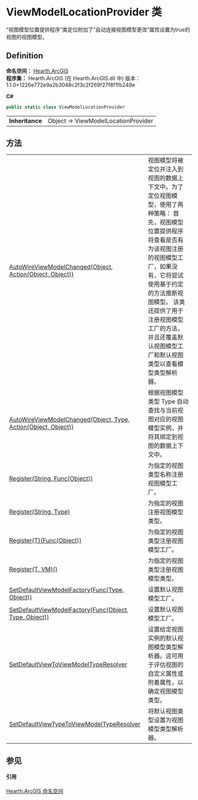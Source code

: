 # ViewModelLocationProvider 类


“视图模型位置提供程序”类定位附加了“自动连接视图模型更改”属性设置为true的视图的视图模型。



## Definition
**命名空间：** <a href="N_Hearth_ArcGIS">Hearth.ArcGIS</a>  
**程序集：** Hearth.ArcGIS (在 Hearth.ArcGIS.dll 中) 版本：1.1.0+1226e772e9a2b3048c2f3c2f269f27f8f1fb249e

**C#**
``` C#
public static class ViewModelLocationProvider
```

<table><tr><td><strong>Inheritance</strong></td><td>Object  →  ViewModelLocationProvider</td></tr>
</table>



## 方法
<table>
<tr>
<td><a href="M_Hearth_ArcGIS_ViewModelLocationProvider_AutoWireViewModelChanged">AutoWireViewModelChanged(Object, Action(Object, Object))</a></td>
<td>视图模型将被定位并注入到视图的数据上下文中。为了定位视图模型，使用了两种策略： 首先，视图模型位置提供程序将查看是否有为该视图注册的视图模型工厂，如果没有，它将尝试使用基于约定的方法推断视图模型。 该类还提供了用于注册视图模型工厂的方法，并且还覆盖默认视图模型工厂和默认视图类型以查看模型类型解析器。</td></tr>
<tr>
<td><a href="M_Hearth_ArcGIS_ViewModelLocationProvider_AutoWireViewModelChanged_1">AutoWireViewModelChanged(Object, Type, Action(Object, Object))</a></td>
<td>根据视图模型类型 Type 自动查找与当前视图对应的视图模型实例，并将其绑定到视图的数据上下文中。</td></tr>
<tr>
<td><a href="M_Hearth_ArcGIS_ViewModelLocationProvider_Register">Register(String, Func(Object))</a></td>
<td>为指定的视图类型名称注册视图模型工厂。</td></tr>
<tr>
<td><a href="M_Hearth_ArcGIS_ViewModelLocationProvider_Register_1">Register(String, Type)</a></td>
<td>为指定的视图注册视图模型类型。</td></tr>
<tr>
<td><a href="M_Hearth_ArcGIS_ViewModelLocationProvider_Register__1">Register(T)(Func(Object))</a></td>
<td>为指定的视图类型注册视图模型工厂。</td></tr>
<tr>
<td><a href="M_Hearth_ArcGIS_ViewModelLocationProvider_Register__2">Register(T, VM)()</a></td>
<td>为指定的视图类型注册视图模型类型。</td></tr>
<tr>
<td><a href="M_Hearth_ArcGIS_ViewModelLocationProvider_SetDefaultViewModelFactory">SetDefaultViewModelFactory(Func(Type, Object))</a></td>
<td>设置默认视图模型工厂。</td></tr>
<tr>
<td><a href="M_Hearth_ArcGIS_ViewModelLocationProvider_SetDefaultViewModelFactory_1">SetDefaultViewModelFactory(Func(Object, Type, Object))</a></td>
<td>设置默认视图模型工厂。</td></tr>
<tr>
<td><a href="M_Hearth_ArcGIS_ViewModelLocationProvider_SetDefaultViewToViewModelTypeResolver">SetDefaultViewToViewModelTypeResolver</a></td>
<td>设置给定视图实例的默认视图模型类型解析器。这可用于评估视图的自定义属性或附着属性，以确定视图模型类型。</td></tr>
<tr>
<td><a href="M_Hearth_ArcGIS_ViewModelLocationProvider_SetDefaultViewTypeToViewModelTypeResolver">SetDefaultViewTypeToViewModelTypeResolver</a></td>
<td>将默认视图类型设置为视图模型类型解析器。</td></tr>
</table>

## 参见


#### 引用
<a href="N_Hearth_ArcGIS">Hearth.ArcGIS 命名空间</a>  
